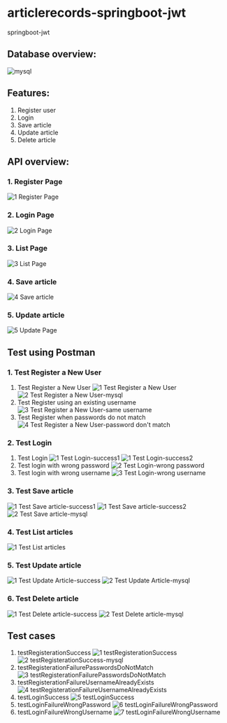 # articlerecords-springboot-jwt
springboot-jwt

## Database overview:
![mysql](https://user-images.githubusercontent.com/105952128/232654617-33d5c8ef-b62e-4b5e-adee-22f8b53606e0.png)

## Features:
1. Register user
2. Login
3. Save article
4. Update article
5. Delete article

## API overview:
### 1. Register Page
![1  Register Page](https://user-images.githubusercontent.com/105952128/232654976-e85b1d5c-36b7-4b28-8b98-66cfcca2f2b9.png)
### 2. Login Page
![2  Login Page](https://user-images.githubusercontent.com/105952128/232655028-db38d2b5-1d93-4b54-bf63-ff0fd1dddc5a.png)
### 3. List Page
![3  List Page](https://user-images.githubusercontent.com/105952128/232655178-3cccc4b1-ca73-4bb0-9994-c5987ae0e58a.png)
### 4. Save article
![4  Save article](https://user-images.githubusercontent.com/105952128/232655213-539846c9-c775-4d3b-abed-a34223267551.png)
### 5. Update article
![5  Update Page](https://user-images.githubusercontent.com/105952128/232655224-dc5425a2-cd11-4c99-b412-c467ffdefdf4.png)

## Test using Postman
### 1. Test Register a New User
1. Test Register a New User
![1  Test Register a New User](https://user-images.githubusercontent.com/105952128/232656073-11a8c428-43dd-420e-b226-3961ad49fdba.png)
![2  Test Register a New User-mysql](https://user-images.githubusercontent.com/105952128/232656086-9374ae6c-2ec1-41bd-8eae-a17d9a4fc68b.png)
2. Test Register using an existing username
![3  Test Register a New User-same username](https://user-images.githubusercontent.com/105952128/232656098-3fc5b671-86a5-4e38-9379-e1f58fc6a83f.png)
3. Test Register when passwords do not match
![4  Test Register a New User-password don't match](https://user-images.githubusercontent.com/105952128/232656102-0ebeb102-78fb-4647-925e-8e8f3c886004.png)
### 2. Test Login
1. Test Login
![1  Test Login-success1](https://user-images.githubusercontent.com/105952128/232656260-bb25e89c-725d-4c02-9d4e-4cea8e91df35.png)
![1  Test Login-success2](https://user-images.githubusercontent.com/105952128/232656272-52667c52-e9b5-4366-a9a9-6b2f2b7c50f7.png)
2. Test login with wrong password
![2  Test Login-wrong password](https://user-images.githubusercontent.com/105952128/232656281-020087f1-3c75-4a9a-9760-4b147ac5a934.png)
3. Test login with wrong username
![3  Test Login-wrong username](https://user-images.githubusercontent.com/105952128/232656296-52d097ce-0f86-47b1-abee-f47f2e54bbff.png)
### 3. Test Save article
![1  Test Save article-success1](https://user-images.githubusercontent.com/105952128/232656415-e500287f-c431-4970-ba69-e24d7c4706f5.png)
![1  Test Save article-success2](https://user-images.githubusercontent.com/105952128/232656425-f98f0617-3569-4351-959a-6caa8f9ef385.png)
![2  Test Save article-mysql](https://user-images.githubusercontent.com/105952128/232656431-02d53e9a-3d83-41ce-8422-fcb49805dc8e.png)
### 4. Test List articles
![1  Test List articles](https://user-images.githubusercontent.com/105952128/232656480-e6abe064-55cf-4451-909e-eb9df67e0bb8.png)
### 5. Test Update article
![1  Test Update Article-success](https://user-images.githubusercontent.com/105952128/232656532-24043767-b394-4fe1-a33a-aa8ea11abfa8.png)
![2  Test Update Article-mysql](https://user-images.githubusercontent.com/105952128/232656547-83ec3abd-e176-496d-ab0f-d297a388175e.png)
### 6. Test Delete article
![1  Test Delete article-success](https://user-images.githubusercontent.com/105952128/232656597-2be00fc0-228d-4c69-9599-898a2dfbb240.png)
![2  Test Delete article-mysql](https://user-images.githubusercontent.com/105952128/232656603-3671ccbb-b897-405b-b0fb-9a3db0927b86.png)

## Test cases 
1. testRegisterationSuccess
![1  testRegisterationSuccess](https://user-images.githubusercontent.com/105952128/232656696-ca1b3fb1-91e8-473d-985c-b939e2a5e7e9.png)
![2  testRegisterationSuccess-mysql](https://user-images.githubusercontent.com/105952128/232656748-aa397300-29a2-44da-aa4f-3f277b48af5e.png)
2. testRegisterationFailurePasswordsDoNotMatch
![3  testRegisterationFailurePasswordsDoNotMatch](https://user-images.githubusercontent.com/105952128/232656794-7f55847e-5462-400d-bc2b-14a77d746117.png)
3. testRegisterationFailureUsernameAlreadyExists
![4  testRegisterationFailureUsernameAlreadyExists](https://user-images.githubusercontent.com/105952128/232656856-27382c2e-e70a-4b4a-925f-aa9e1029e529.png)
4. testLoginSuccess
![5  testLoginSuccess](https://user-images.githubusercontent.com/105952128/232656900-8855d714-f96d-48f4-9395-bf959fe62143.png)
5. testLoginFailureWrongPassword
![6  testLoginFailureWrongPassword](https://user-images.githubusercontent.com/105952128/232656935-094792c9-d483-4ba5-bd5a-cb3b70cff620.png)
6. testLoginFailureWrongUsername
![7  testLoginFailureWrongUsername](https://user-images.githubusercontent.com/105952128/232656972-5792b966-0d72-4879-87ac-8fcfc40904d2.png)

